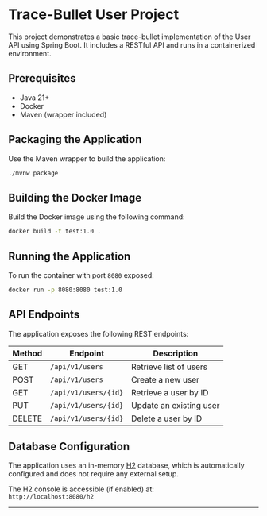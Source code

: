 # Trace-Bullet User Project

This project demonstrates a basic trace-bullet implementation of the User API using Spring Boot. It includes a RESTful API and runs in a containerized environment.

## Prerequisites

- Java 21+
- Docker
- Maven (wrapper included)

## Packaging the Application

Use the Maven wrapper to build the application:

```bash
./mvnw package
```

## Building the Docker Image

Build the Docker image using the following command:

```bash
docker build -t test:1.0 .
```

## Running the Application

To run the container with port `8080` exposed:

```bash
docker run -p 8080:8080 test:1.0
```

## API Endpoints

The application exposes the following REST endpoints:

| Method | Endpoint             | Description              |
|--------|----------------------|--------------------------|
| GET    | `/api/v1/users`      | Retrieve list of users   |
| POST   | `/api/v1/users`      | Create a new user        |
| GET    | `/api/v1/users/{id}` | Retrieve a user by ID    |
| PUT    | `/api/v1/users/{id}` | Update an existing user  |
| DELETE | `/api/v1/users/{id}` | Delete a user by ID      |

## Database Configuration

The application uses an in-memory [H2](https://www.h2database.com/) database, which is automatically configured and does not require any external setup.

The H2 console is accessible (if enabled) at:  
`http://localhost:8080/h2`

---
